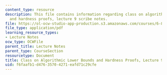 ```yaml
---
content_type: resource
description: This file contains information regarding class on algorithmic lower bounds
  and hardness proofs, lecture 9 scribe notes.
file: https://ol-ocw-studio-app-production.s3.amazonaws.com/courses/6-890-algorithmic-lower-bounds-fun-with-hardness-proofs-fall-2014/f6faafb1d47635704271eafd71c29cfe_MIT6_890F14_Lec9.pdf
file_type: application/pdf
learning_resource_types:
- Lecture Notes
ocw_type: OCWFile
parent_title: Lecture Notes
parent_type: CourseSection
resourcetype: Document
title: Class on Algorithmic Lower Bounds and Hardness Proofs, Lecture 9 Scribe Notes
uid: f6faafb1-d476-3570-4271-eafd71c29cfe
---
```

